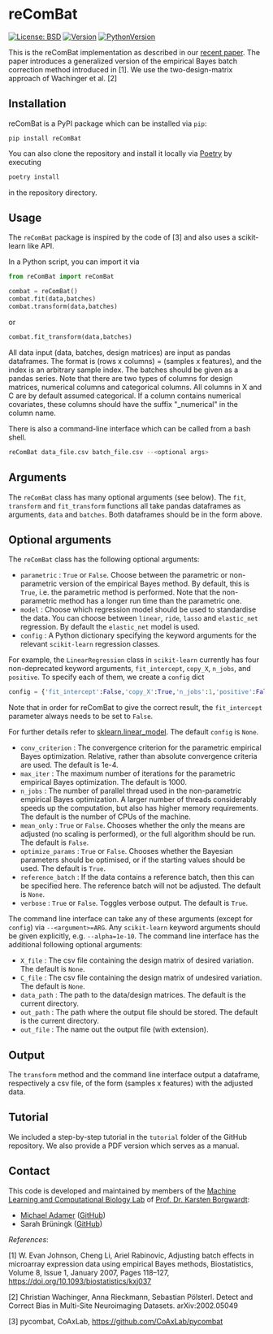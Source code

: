 # reComBat


[![License: BSD](https://img.shields.io/github/license/BorgwardtLab/recombat)](https://opensource.org/licenses/BSD-3-Clause)
[![Version](https://img.shields.io/pypi/v/recombat)](https://pypi.org/project/recombat/)
[![PythonVersion](https://img.shields.io/pypi/pyversions/recombat)]()

This is the reComBat implementation as described in our [recent paper](https://doi.org/10.1101/2021.11.22.469488).
The paper introduces a generalized version of the empirical Bayes batch correction method introduced in [1].
We use the two-design-matrix approach of Wachinger et al. [2]


## Installation

reComBat is a PyPI package which can be installed via `pip`:

```
pip install reComBat
```

You can also clone the repository and install it locally via [Poetry](https://python-poetry.org/) by executing
```bash
poetry install
```
in the repository directory.

## Usage

The `reComBat` package is inspired by the code of [3] and also uses a scikit-learn like
API.

In a Python script, you can import it via
```python
from reComBat import reComBat

combat = reComBat()
combat.fit(data,batches)
combat.transform(data,batches)
```
or

```python
combat.fit_transform(data,batches)
```

All data input (data, batches, design matrices) are input as pandas dataframes.
The format is (rows x columns) = (samples x features), and the index is an arbitrary sample index.
The batches should be given as a pandas series. Note that there are two types of columns for design matrices,
numerical columns and categorical columns. All columns in X and C are by default assumed categorical. If a column contains numerical
covariates, these columns should have the suffix "_numerical" in the column name.

There is also a command-line interface which can be called from a bash shell.
```bash
reComBat data_file.csv batch_file.csv --<optional args>
```

## Arguments

The `reComBat` class has many optional arguments (see below).
The `fit`, `transform` and `fit_transform` functions all take pandas dataframes as arguments,
`data` and `batches`. Both dataframes should be in the form above.

## Optional arguments

The `reComBat` class has the following optional arguments:

  - `parametric` : `True` or `False`. Choose between the parametric or non-parametric version of the empirical Bayes method.
  By default, this is `True`, i.e. the parametric method is performed. Note that the non-parametric method has a longer run time than the parametric one.
  - `model` : Choose which regression model should be used to standardise the data. You can choose between `linear`, `ride`, `lasso` and `elastic_net` regression.
  By default the `elastic_net` model is used.
  - `config` : A Python dictionary specifying the keyword arguments for the relevant `scikit-learn` regression classes.

  For example, the `LinearRegression` class in `scikit-learn` currently has four non-deprecated keyword arguments, `fit_intercept`, `copy_X`, `n_jobs`, and `positive`. To specify each of them, we create a `config` dict
  ```python
  config = {'fit_intercept':False,'copy_X':True,'n_jobs':1,'positive':False}
  ```
  Note that in order for reComBat to give the correct result, the `fit_intercept` parameter always needs to be set to `False`.

  For further details refer to [sklearn.linear_model](https://scikit-learn.org/stable/modules/classes.html#module-sklearn.linear_model). The default `config` is `None`.
  - `conv_criterion` : The convergence criterion for the parametric empirical Bayes optimization. Relative, rather than absolute convergence criteria are used.
  The default is 1e-4.
  - `max_iter` : The maximum number of iterations for the parametric empirical Bayes optimization. The default is 1000.
  - `n_jobs` : The number of parallel thread used in the non-parametric empirical Bayes optimization. A larger number of threads considerably speeds up the computation, but also has higher memory requirements. The default is the number of CPUs of the machine.
  - `mean_only` : `True` or `False`.  Chooses whether the only the means are adjusted (no scaling is performed), or the full algorithm should be run. The default is `False`.
  - `optimize_params` : `True` or `False`. Chooses whether the Bayesian parameters should be optimised, or if the starting values should be used. The default is `True`.
  - `reference_batch` : If the data contains a reference batch, then this can be specified here. The reference batch will not be adjusted. The default is `None`.
  - `verbose` : `True` or `False`. Toggles verbose output. The default is `True`.

The command line interface can take any of these arguments (except for `config`) via `--<argument>=ARG`. Any `scikit-learn` keyword arguments should be given explicitly, e.g. `--alpha=1e-10`. The command line interface has the additional following optional arguments:
  - `X_file` : The csv file containing the design matrix of desired variation. The default is `None`.
  - `C_file` : The csv file containing the design matrix of undesired variation. The default is `None`.
  - `data_path` : The path to the data/design matrices. The default is the current directory.
  - `out_path` : The path where the output file should be stored. The default is the current directory.
  - `out_file` : The name out the output file (with extension).

## Output

The `transform` method and the command line interface output a dataframe, respectively a csv file, of the form (samples x features) with the adjusted data.

## Tutorial

We included a step-by-step tutorial in the `tutorial` folder of the GitHub repository. We also provide a PDF version which serves as a manual.

## Contact

This code is developed and maintained by members of the [Machine Learning and
Computational Biology Lab](https://www.bsse.ethz.ch/mlcb) of [Prof. Dr.
Karsten Borgwardt](https://www.bsse.ethz.ch/mlcb/karsten.html):

- [Michael Adamer](https://mikeadamer.github.io/) ([GitHub](https://github.com/MikeAdamer))
- Sarah Brüningk ([GitHub](https://github.com/sbrueningk))

*References*:

[1] W. Evan Johnson, Cheng Li, Ariel Rabinovic, Adjusting batch effects in microarray expression data using empirical Bayes methods, Biostatistics, Volume 8, Issue 1, January 2007, Pages 118–127, https://doi.org/10.1093/biostatistics/kxj037


[2] Christian Wachinger, Anna Rieckmann, Sebastian Pölsterl. Detect and Correct Bias in Multi-Site Neuroimaging Datasets. arXiv:2002.05049

[3] pycombat, CoAxLab, https://github.com/CoAxLab/pycombat
